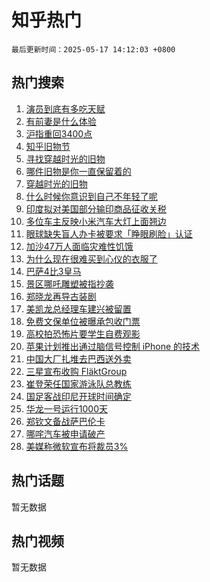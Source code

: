 # 知乎热门

`最后更新时间：2025-05-17 14:12:03 +0800`

## 热门搜索

1. [演员到底有多吃天赋](https://www.zhihu.com/search?q=%E6%BC%94%E5%91%98%E5%88%B0%E5%BA%95%E6%9C%89%E5%A4%9A%E5%90%83%E5%A4%A9%E8%B5%8B)
1. [有前妻是什么体验](https://www.zhihu.com/search?q=%E6%9C%89%E5%89%8D%E5%A6%BB%E6%98%AF%E4%BB%80%E4%B9%88%E4%BD%93%E9%AA%8C)
1. [沪指重回3400点](https://www.zhihu.com/search?q=%E6%B2%AA%E6%8C%87%E9%87%8D%E5%9B%9E3400%E7%82%B9)
1. [知乎旧物节](https://www.zhihu.com/search?q=%E7%9F%A5%E4%B9%8E%E6%97%A7%E7%89%A9%E8%8A%82)
1. [寻找穿越时光的旧物](https://www.zhihu.com/search?q=%E5%AF%BB%E6%89%BE%E7%A9%BF%E8%B6%8A%E6%97%B6%E5%85%89%E7%9A%84%E6%97%A7%E7%89%A9)
1. [哪件旧物是你一直保留着的](https://www.zhihu.com/search?q=%E5%93%AA%E4%BB%B6%E6%97%A7%E7%89%A9%E6%98%AF%E4%BD%A0%E4%B8%80%E7%9B%B4%E4%BF%9D%E7%95%99%E7%9D%80%E7%9A%84)
1. [穿越时光的旧物](https://www.zhihu.com/search?q=%E7%A9%BF%E8%B6%8A%E6%97%B6%E5%85%89%E7%9A%84%E6%97%A7%E7%89%A9)
1. [什么时候你意识到自己不年轻了呢](https://www.zhihu.com/search?q=%E4%BB%80%E4%B9%88%E6%97%B6%E5%80%99%E4%BD%A0%E6%84%8F%E8%AF%86%E5%88%B0%E8%87%AA%E5%B7%B1%E4%B8%8D%E5%B9%B4%E8%BD%BB%E4%BA%86%E5%91%A2)
1. [印度拟对美国部分输印商品征收关税](https://www.zhihu.com/search?q=%E5%8D%B0%E5%BA%A6%E6%8B%9F%E5%AF%B9%E7%BE%8E%E5%9B%BD%E9%83%A8%E5%88%86%E8%BE%93%E5%8D%B0%E5%95%86%E5%93%81%E5%BE%81%E6%94%B6%E5%85%B3%E7%A8%8E)
1. [多位车主反映小米汽车大灯上面翘边](https://www.zhihu.com/search?q=%E5%A4%9A%E4%BD%8D%E8%BD%A6%E4%B8%BB%E5%8F%8D%E6%98%A0%E5%B0%8F%E7%B1%B3%E6%B1%BD%E8%BD%A6%E5%A4%A7%E7%81%AF%E4%B8%8A%E9%9D%A2%E7%BF%98%E8%BE%B9)
1. [眼球缺失盲人办卡被要求「睁眼刷脸」认证](https://www.zhihu.com/search?q=%E7%9C%BC%E7%90%83%E7%BC%BA%E5%A4%B1%E7%9B%B2%E4%BA%BA%E5%8A%9E%E5%8D%A1%E8%A2%AB%E8%A6%81%E6%B1%82%E3%80%8C%E7%9D%81%E7%9C%BC%E5%88%B7%E8%84%B8%E3%80%8D%E8%AE%A4%E8%AF%81)
1. [加沙47万人面临灾难性饥饿](https://www.zhihu.com/search?q=%E5%8A%A0%E6%B2%9947%E4%B8%87%E4%BA%BA%E9%9D%A2%E4%B8%B4%E7%81%BE%E9%9A%BE%E6%80%A7%E9%A5%A5%E9%A5%BF)
1. [为什么现在很难买到心仪的衣服了](https://www.zhihu.com/search?q=%E4%B8%BA%E4%BB%80%E4%B9%88%E7%8E%B0%E5%9C%A8%E5%BE%88%E9%9A%BE%E4%B9%B0%E5%88%B0%E5%BF%83%E4%BB%AA%E7%9A%84%E8%A1%A3%E6%9C%8D%E4%BA%86)
1. [巴萨4比3皇马](https://www.zhihu.com/search?q=%E5%B7%B4%E8%90%A84%E6%AF%943%E7%9A%87%E9%A9%AC)
1. [景区哪吒雕塑被指抄袭](https://www.zhihu.com/search?q=%E6%99%AF%E5%8C%BA%E5%93%AA%E5%90%92%E9%9B%95%E5%A1%91%E8%A2%AB%E6%8C%87%E6%8A%84%E8%A2%AD)
1. [郑晓龙再导古装剧](https://www.zhihu.com/search?q=%E9%83%91%E6%99%93%E9%BE%99%E5%86%8D%E5%AF%BC%E5%8F%A4%E8%A3%85%E5%89%A7)
1. [美凯龙总经理车建兴被留置](https://www.zhihu.com/search?q=%E7%BE%8E%E5%87%AF%E9%BE%99%E6%80%BB%E7%BB%8F%E7%90%86%E8%BD%A6%E5%BB%BA%E5%85%B4%E8%A2%AB%E7%95%99%E7%BD%AE)
1. [免费文保单位被曝承包收门票](https://www.zhihu.com/search?q=%E5%85%8D%E8%B4%B9%E6%96%87%E4%BF%9D%E5%8D%95%E4%BD%8D%E8%A2%AB%E6%9B%9D%E6%89%BF%E5%8C%85%E6%94%B6%E9%97%A8%E7%A5%A8)
1. [高校拍恐怖片要学生自费观影](https://www.zhihu.com/search?q=%E9%AB%98%E6%A0%A1%E6%8B%8D%E6%81%90%E6%80%96%E7%89%87%E8%A6%81%E5%AD%A6%E7%94%9F%E8%87%AA%E8%B4%B9%E8%A7%82%E5%BD%B1)
1. [苹果计划推出通过脑信号控制 iPhone 的技术](https://www.zhihu.com/search?q=%E8%8B%B9%E6%9E%9C%E8%AE%A1%E5%88%92%E6%8E%A8%E5%87%BA%E9%80%9A%E8%BF%87%E8%84%91%E4%BF%A1%E5%8F%B7%E6%8E%A7%E5%88%B6%20iPhone%20%E7%9A%84%E6%8A%80%E6%9C%AF)
1. [中国大厂扎堆去巴西送外卖](https://www.zhihu.com/search?q=%E4%B8%AD%E5%9B%BD%E5%A4%A7%E5%8E%82%E6%89%8E%E5%A0%86%E5%8E%BB%E5%B7%B4%E8%A5%BF%E9%80%81%E5%A4%96%E5%8D%96)
1. [三星宣布收购 FläktGroup](https://www.zhihu.com/search?q=%E4%B8%89%E6%98%9F%E5%AE%A3%E5%B8%83%E6%94%B6%E8%B4%AD%20Fl%C3%A4ktGroup)
1. [崔登荣任国家游泳队总教练](https://www.zhihu.com/search?q=%E5%B4%94%E7%99%BB%E8%8D%A3%E4%BB%BB%E5%9B%BD%E5%AE%B6%E6%B8%B8%E6%B3%B3%E9%98%9F%E6%80%BB%E6%95%99%E7%BB%83)
1. [国足客战印尼开球时间确定](https://www.zhihu.com/search?q=%E5%9B%BD%E8%B6%B3%E5%AE%A2%E6%88%98%E5%8D%B0%E5%B0%BC%E5%BC%80%E7%90%83%E6%97%B6%E9%97%B4%E7%A1%AE%E5%AE%9A)
1. [华龙一号运行1000天](https://www.zhihu.com/search?q=%E5%8D%8E%E9%BE%99%E4%B8%80%E5%8F%B7%E8%BF%90%E8%A1%8C1000%E5%A4%A9)
1. [郑钦文备战萨巴伦卡](https://www.zhihu.com/search?q=%E9%83%91%E9%92%A6%E6%96%87%E5%A4%87%E6%88%98%E8%90%A8%E5%B7%B4%E4%BC%A6%E5%8D%A1)
1. [哪咤汽车被申请破产](https://www.zhihu.com/search?q=%E5%93%AA%E5%92%A4%E6%B1%BD%E8%BD%A6%E8%A2%AB%E7%94%B3%E8%AF%B7%E7%A0%B4%E4%BA%A7)
1. [美媒称微软宣布将裁员3%](https://www.zhihu.com/search?q=%E7%BE%8E%E5%AA%92%E7%A7%B0%E5%BE%AE%E8%BD%AF%E5%AE%A3%E5%B8%83%E5%B0%86%E8%A3%81%E5%91%983%25)

## 热门话题

暂无数据

## 热门视频

暂无数据
